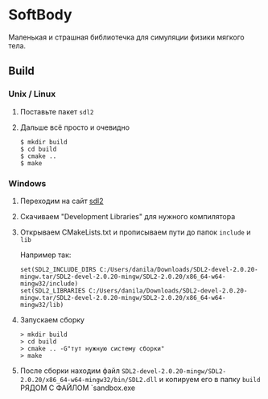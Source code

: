 # SoftBody

Маленькая и страшная библиотечка для симуляции физики мягкого тела.

## Build

### Unix / Linux

1. Поставьте пакет `sdl2`

2. Дальше всё просто и очевидно

   ```{bash}
   $ mkdir build
   $ cd build
   $ cmake ..
   $ make
   ```

### Windows

1. Переходим на сайт [sdl2](https://www.libsdl.org/download-2.0.php)

2. Скачиваем "Development Libraries" для нужного компилятора

3. Открываем CMakeLists.txt и прописываем пути до папок `include` и `lib`

   Например так:

   ```{cmake}
   set(SDL2_INCLUDE_DIRS C:/Users/danila/Downloads/SDL2-devel-2.0.20-mingw.tar/SDL2-devel-2.0.20-mingw/SDL2-2.0.20/x86_64-w64-mingw32/include)
   set(SDL2_LIBRARIES C:/Users/danila/Downloads/SDL2-devel-2.0.20-mingw.tar/SDL2-devel-2.0.20-mingw/SDL2-2.0.20/x86_64-w64-mingw32/lib)
   ```

4. Запускаем сборку

   ```{bash}
   > mkdir build
   > cd build
   > cmake .. -G"тут нужную систему сборки"
   > make
   ```

5. После сборки находим файл `SDL2-devel-2.0.20-mingw/SDL2-2.0.20/x86_64-w64-mingw32/bin/SDL2.dll` и копируем его в папку `build` РЯДОМ С ФАЙЛОМ `sandbox.exe

